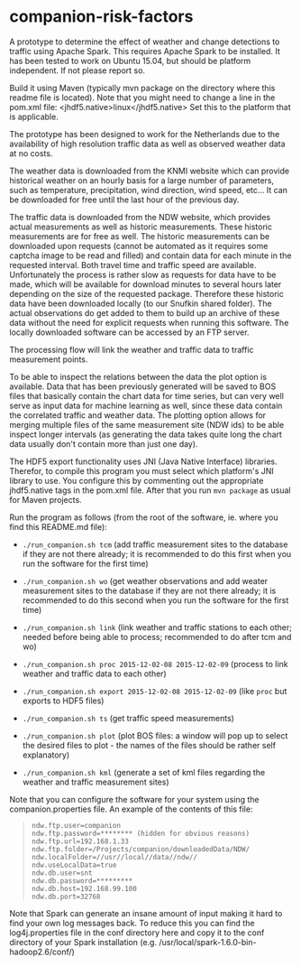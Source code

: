# companion-risk-factors

A prototype to determine the effect of weather and change detections to traffic using Apache Spark. This requires Apache Spark to be installed. It has been tested to work on Ubuntu 15.04, but should be platform independent. If not please report so.

Build it using Maven (typically mvn package on the directory where this readme file is located). Note that you might need to change a line in the pom.xml file: <jhdf5.native>linux</jhdf5.native>  Set this to the platform that is applicable.

The prototype has been designed to work for the Netherlands due to the availability of high resolution traffic data as well as observed weather data at no costs.

The weather data is downloaded from the KNMI website which can provide historical weather on an hourly basis for a large number of parameters, such as temperature, precipitation, wind direction, wind speed, etc... It can be downloaded for free until the last hour of the previous day. 

The traffic data is downloaded from the NDW website, which provides actual measurements as well as historic measurements. These historic measurements are for free as well. The historic measurements can be downloaded upon requests (cannot be automated as it requires some captcha image to be read and filled) and contain data for each minute in the requested interval. Both travel time and traffic speed are available.  
Unfortunately the process is rather slow as requests for data have to be made, which will be available for download minutes to several hours later depending on the size of the requested package. Therefore these historic data have been downloaded locally (to our Snufkin shared folder). The actual observations do get added to them to build up an archive of these data without the need for explicit requests when running this software. The locally downloaded software can be accessed by an FTP server.

The processing flow will link the weather and traffic data to traffic measurement points. 

To be able to inspect the relations between the data the plot option is available. Data that has been previously generated will be saved to BOS files that basically contain the chart data for time series, but can very well serve as input data for machine learning as well, since these data contain the correlated traffic and weather data. The plotting option allows for merging multiple files of the same measurement site (NDW ids) to be able inspect longer intervals (as generating the data takes quite long the chart data usually don't contain more than just one day).

The HDF5 export functionality uses JNI (Java Native Interface) libraries. Therefor, to compile this program you must select which platform's JNI library to use. You configure this by commenting out the appropriate jhdf5.native tags in the pom.xml file. After that you run `mvn package` as usual for Maven projects.

Run the program as follows (from the root of the software, ie. where you find this README.md file):

* `./run_companion.sh tcm` (add traffic measurement sites to the database if they are not there already; it is recommended to do this first when you run the software for the first time)

* `./run_companion.sh wo` (get weather observations and add weater measurement sites to the database if they are not there already; it is recommended to do this second when you run the software for the first time)

* `./run_companion.sh link` (link weather and traffic stations to each other; needed before being able to process; recommended to do after tcm and wo)

* `./run_companion.sh proc 2015-12-02-08 2015-12-02-09` (process to link weather and traffic data to each other)

* `./run_companion.sh export 2015-12-02-08 2015-12-02-09` (like `proc` but exports to HDF5 files)

* `./run_companion.sh ts` (get traffic speed measurements)

* `./run_companion.sh plot`  (plot BOS files: a window will pop up to select the desired files to plot - the names of the files should be rather self explanatory)

* `./run_companion.sh kml` (generate a set of kml files regarding the weather and traffic measurement sites)


Note that you can configure the software for your system using the companion.properties file. An example of the contents of this file:
> `ndw.ftp.user=companion`<br>
> `ndw.ftp.password=******** (hidden for obvious reasons)`<br>
> `ndw.ftp.url=192.168.1.33`<br>
> `ndw.ftp.folder=/Projects/companion/downloadedData/NDW/`<br>
> `ndw.localFolder=//usr//local//data//ndw//`<br>
> `ndw.useLocalData=true`<br>
> `ndw.db.user=snt`<br>
> `ndw.db.password=*********`<br>
> `ndw.db.host=192.168.99.100`<br>
> `ndw.db.port=32768`<br>


Note that Spark can generate an insane amount of input making it hard to find your own log messages back. To reduce this you can find the log4j.properties file in the conf directory here and copy it to the conf directory of your Spark installation (e.g. /usr/local/spark-1.6.0-bin-hadoop2.6/conf/)